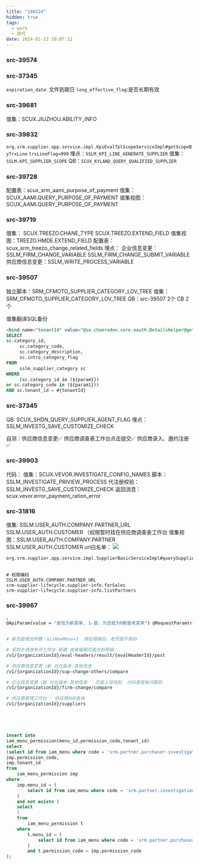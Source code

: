 ```yaml
---
title: "240224"
hidden: true
tags:
  - work
  - 迭代
date: 2024-01-22 10:07:12
---
```

### src-39574



### src-37345

`expiration_date`: 文件到期日
`long_effective_flag`:是否长期有效


### src-39681

值集：SCUX.JIUZHOU.ABILITY_INFO


### src-39832

`org.srm.supplier.app.service.impl.KpiEvalTplScopeServiceImpl#getScopeByTrxLine`
`trxLineFlag=999`
埋点：`SSLM_KPI_LINE_GENERATE_SUPPLIER`
值集：`SSLM.KPI_SUPPLIER_SCOPE`
QB：`SCUX_KYLAND_QUERY_QUALIFIED_SUPPLIER`


### src-39728

配置表：scux_srm_aami_purpose_of_payment
值集：SCUX_AAMI.QUERY_PURPOSE_OF_PAYMENT
值集视图：SCUX_AAMI.QUERY_PURPOSE_OF_PAYMENT


### src-39719

值集：  SCUX.TREEZO.CHANE_TYPE
			SCUX.TREEZO.EXTEND_FIELD
值集视图：TREEZO.HMDE.EXTEND_FIELD
配置表：scux_srm_treezo_change_related_fields
埋点：
	企业信息变更：SSLM_FIRM_CHANGE_VARIABLE
						SSLM_FIRM_CHANGE_SUBMIT_VARIABLE
	供应商信息变更：SSLM_WRITE_PROCESS_VARIABLE


### src-39507

独立脚本：SRM_CFMOTO_SUPPLIER_CATEGORY_LOV_TREE
值集：SRM_CFMOTO_SUPPLIER_CATEGORY_LOV_TREE
QB：src-39507   2个
CB 2个

值集翻译SQL备份
```sql
<bind name="tenantId" value="@io.choerodon.core.oauth.DetailsHelper@getUserDetails().getOrganizationId()"/>
SELECT
sc.category_id,
     sc.category_code, 
     sc.category_description, 
     sc.intro_category_flag
FROM
     sslm_supplier_category sc
WHERE
     (sc.category_id in (${param1})
or sc.category_code in (${param1}))
AND sc.tenant_id = #{tenantId}
```

### src-37345

QB:  SCUX_SHDN_QUERY_SUPPLIER_AGENT_FLAG
埋点：SSLM_INVESTG_SAVE_CUSTOMIZE_CHECK

自测：供应商信息变更✅
供应商调查表工作台点击提交✅
供应商录入、邀约注册✅

### src-39903
代码：
值集：SCUX.VEVOR.INVESTIGATE_CONFIG_NAMES
脚本：SSLM_INVESTIGATE_PRIVIEW_PROCESS
   代注册校验：SSLM_INVESTG_SAVE_CUSTOMIZE_CHECK
返回消息：scux.vevor.error_payment_ration_error



### src-31816

值集:  SSLM.USER_AUTH.COMPANY.PARTNER_URL
		  SSLM.USER_AUTH.CUSTOMER
（权限暂时挂在供应商调查表工作台
值集视图：SSLM.USER_AUTH.COMPANY.PARTNER
				 SSLM.USER_AUTH.CUSTOMER
url白名单：
![](https://s3.bmp.ovh/imgs/2024/02/06/f75375417764d662.png)


```
org.srm.supplier.app.service.impl.SupplierBasicServiceImpl#querySupplierInfo


```

```
# 权限编码
SSLM.USER_AUTH.COMPANY.PARTNER_URL
srm-supplier-lifecycle.supplier-info.forSales
srm-supplier-lifecycle.supplier-info.listPartners
```


### src-39967

```sh
,  
@ApiParam(value = "是否为新菜单, 1-是，为空或为0都是老菜单") @RequestParam(required = false) Integer isNewMenu


# 新页面增加参数：&isNewMenu=1  拼在链接后，老页面不用动

# 采购方绩效考评工作台-新建 或者编辑页面点到明细：
/v1/{organizationId}/eval-headers/result/{evalHeaderId}/post

# 供应商信息变更（新 对比版本-其他信息
/v1/{organizationId}/sup-change-others/compare

# 企业信息变更（新 对比版本-其他信息   页面上没找到  代码里是有问题的
/v1/{organizationId}/firm-change/compare

# 供应商管理工作台 - 供应商360查询
/v1/{organizationId}/suppliers






```


```sql 刷入权限SQL
insert into 
iam_menu_permission(menu_id,permission_code,tenant_id)
select
(select id from iam_menu where code = 'srm.partner.purchaser-investigation-workbench.ps.default') as menu_id,
imp.permission_code,
imp.tenant_id
from
	iam_menu_permission imp
where
	imp.menu_id = (
		select id from iam_menu where code = 'srm.partner.investigation-po.my-sent-investigatation.ps.default'
	)
	and not exists (
	select
	1
	from
		iam_menu_permission t
	where
		t.menu_id = (
			select id from iam_menu where code = 'srm.partner.purchaser-investigation-workbench.ps.default'
		)
		and t.permission_code = imp.permission_code
);
```
